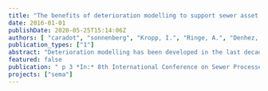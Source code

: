 ```yaml
---
title: "The benefits of deterioration modelling to support sewer asset management strategies"
date: 2016-01-01
publishDate: 2020-05-25T15:14:06Z
authors: [ "caradot", "sonnenberg", "Kropp, I.", "Ringe, A.", "Denhez, S.", "Hartmann, A.", "rouault" ]
publication_types: ["1"]
abstract: "Deterioration modelling has been developed in the last decades to support operators and municipalities in defining mid-long term asset management strategies with limited availability of sewer condition data (CCTV). Modelling can help validating and showing the viability of current strategies or provide information to justify the relevance of additional investments and expenditures. Several modelling approaches are now available but not commonly used by sewer operators and municipalities to support strategies mainly because of the lack of real scale demonstration of the tangible benefits provided. Indeed, most of these models fail to show that they can adequately forecast future conditions (Ana and Bauwens, 2010; Scheidegger et al., 2011; WERF, 2012)."
featured: false
publication: " p 3 *In:* 8th International Conference on Sewer Processes and Networks. Rotterdam, The Netherlands. 31 August – 2 September 2016"
projects: ["sema"]
---
```


